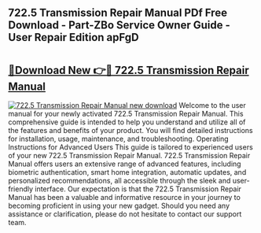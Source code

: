 ## 722.5 Transmission Repair Manual PDf Free Download - Part-ZBo Service Owner Guide - User Repair Edition apFgD

# <h2><a href="http://cf29499.oget.top/?id=722.5+Transmission+Repair+Manual">🔗Download New 👉🔴 722.5 Transmission Repair Manual</a></h2>

[![722.5 Transmission Repair Manual new download](https://i.imgur.com/5g1atiW.png)](http://cf29499.oget.top/?id=722.5+Transmission+Repair+Manual)
Welcome to the user manual for your newly activated 722.5 Transmission Repair Manual. This comprehensive guide is intended to help you understand and utilize all of the features and benefits of your product. You will find detailed instructions for installation, usage, maintenance, and troubleshooting. Operating Instructions for Advanced Users This guide is tailored to experienced users of your new 722.5 Transmission Repair Manual. 722.5 Transmission Repair Manual offers users an extensive range of advanced features, including biometric authentication, smart home integration, automatic updates, and personalized recommendations, all accessible through the sleek and user-friendly interface. Our expectation is that the 722.5 Transmission Repair Manual has been a valuable and informative resource in your journey to becoming proficient in using your new gadget. Should you need any assistance or clarification, please do not hesitate to contact our support team.
